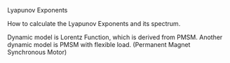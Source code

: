 Lyapunov Exponents

How to calculate the Lyapunov Exponents and its spectrum.

Dynamic model is Lorentz Function, which is derived from PMSM.
Another dynamic model is PMSM with flexible load.
(Permanent Magnet Synchronous Motor)